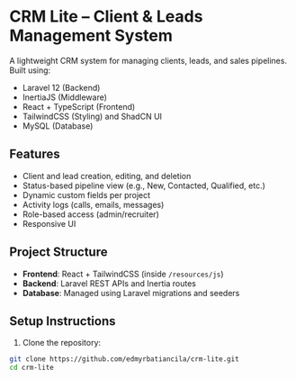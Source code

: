 # CRM Lite – Client & Leads Management System

A lightweight CRM system for managing clients, leads, and sales pipelines. Built using:

- Laravel 12 (Backend)
- InertiaJS (Middleware)
- React + TypeScript (Frontend)
- TailwindCSS (Styling) and ShadCN UI
- MySQL (Database)

## Features

- Client and lead creation, editing, and deletion
- Status-based pipeline view (e.g., New, Contacted, Qualified, etc.)
- Dynamic custom fields per project
- Activity logs (calls, emails, messages)
- Role-based access (admin/recruiter)
- Responsive UI

## Project Structure

- **Frontend**: React + TailwindCSS (inside `/resources/js`)
- **Backend**: Laravel REST APIs and Inertia routes
- **Database**: Managed using Laravel migrations and seeders

## Setup Instructions

1. Clone the repository:

```bash
git clone https://github.com/edmyrbatiancila/crm-lite.git
cd crm-lite
